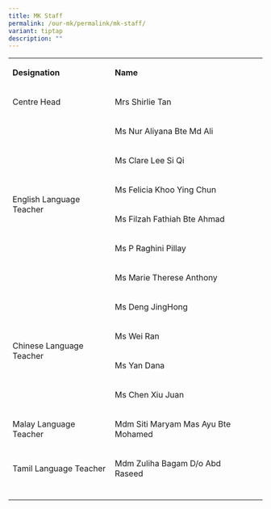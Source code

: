 ```yaml
---
title: MK Staff
permalink: /our-mk/permalink/mk-staff/
variant: tiptap
description: ""
---
```

<table><tbody><tr><td rowspan="1" colspan="1"><p><strong>Designation</strong></p></td><td rowspan="1" colspan="1"><p><strong>Name</strong></p></td><td rowspan="1" colspan="1"><p></p></td></tr><tr><td rowspan="1" colspan="1"><p>Centre Head</p></td><td rowspan="1" colspan="1"><p>Mrs Shirlie Tan</p></td><td rowspan="1" colspan="1"><p></p></td></tr><tr><td rowspan="6" colspan="1"><p>English Language Teacher</p></td><td rowspan="1" colspan="1"><p>Ms Nur Aliyana Bte Md Ali</p></td><td rowspan="1" colspan="1"><p></p></td></tr><tr><td rowspan="1" colspan="1"><p>Ms Clare Lee Si Qi</p></td><td rowspan="1" colspan="1"><p></p></td></tr><tr><td rowspan="1" colspan="1"><p>Ms Felicia Khoo Ying Chun</p></td><td rowspan="1" colspan="1"><p></p></td></tr><tr><td rowspan="1" colspan="1"><p>Ms Filzah Fathiah Bte Ahmad</p></td><td rowspan="1" colspan="1"><p></p></td></tr><tr><td rowspan="1" colspan="1"><p>Ms P Raghini Pillay</p></td><td rowspan="1" colspan="1"><p></p></td></tr><tr><td rowspan="1" colspan="1"><p>Ms Marie Therese Anthony</p></td><td rowspan="1" colspan="1"><p></p></td></tr><tr><td rowspan="4" colspan="1"><p>Chinese Language Teacher</p></td><td rowspan="1" colspan="1"><p>Ms Deng JingHong</p></td><td rowspan="1" colspan="1"><p></p></td></tr><tr><td rowspan="1" colspan="1"><p>Ms Wei Ran</p></td><td rowspan="1" colspan="1"><p></p></td></tr><tr><td rowspan="1" colspan="1"><p>Ms Yan Dana</p></td><td rowspan="1" colspan="1"><p></p></td></tr><tr><td rowspan="1" colspan="1"><p>Ms Chen Xiu Juan</p></td><td rowspan="1" colspan="1"><p></p></td></tr><tr><td rowspan="1" colspan="1"><p>Malay Language Teacher</p></td><td rowspan="1" colspan="1"><p>Mdm Siti Maryam Mas Ayu Bte Mohamed</p></td><td rowspan="1" colspan="1"><p></p></td></tr><tr><td rowspan="1" colspan="1"><p>Tamil Language Teacher</p></td><td rowspan="1" colspan="1"><p>Mdm Zuliha Bagam D/o Abd Raseed</p></td><td rowspan="1" colspan="1"><p></p></td></tr><tr><td rowspan="1" colspan="1"><p></p></td><td rowspan="1" colspan="1"><p></p></td><td rowspan="1" colspan="1"><p></p></td></tr></tbody></table><p></p>